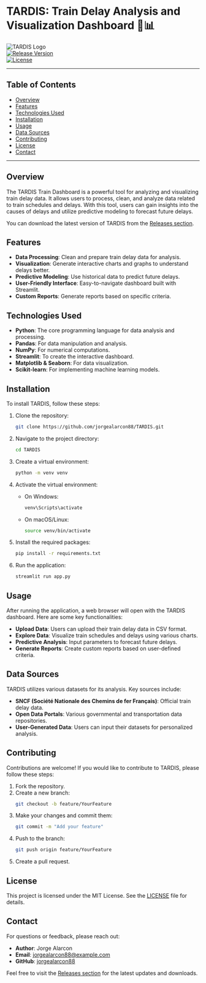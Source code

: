 # TARDIS: Train Delay Analysis and Visualization Dashboard 🚆📊

![TARDIS Logo](https://img.shields.io/badge/TARDIS-Train%20Dashboard-blue.svg)  
[![Release Version](https://img.shields.io/github/v/release/jorgealarcon88/TARDIS)](https://github.com/jorgealarcon88/TARDIS/releases)  
[![License](https://img.shields.io/badge/license-MIT-green.svg)](https://opensource.org/licenses/MIT)  

---

## Table of Contents

- [Overview](#overview)
- [Features](#features)
- [Technologies Used](#technologies-used)
- [Installation](#installation)
- [Usage](#usage)
- [Data Sources](#data-sources)
- [Contributing](#contributing)
- [License](#license)
- [Contact](#contact)

---

## Overview

The TARDIS Train Dashboard is a powerful tool for analyzing and visualizing train delay data. It allows users to process, clean, and analyze data related to train schedules and delays. With this tool, users can gain insights into the causes of delays and utilize predictive modeling to forecast future delays.

You can download the latest version of TARDIS from the [Releases section](https://github.com/jorgealarcon88/TARDIS/releases). 

## Features

- **Data Processing**: Clean and prepare train delay data for analysis.
- **Visualization**: Generate interactive charts and graphs to understand delays better.
- **Predictive Modeling**: Use historical data to predict future delays.
- **User-Friendly Interface**: Easy-to-navigate dashboard built with Streamlit.
- **Custom Reports**: Generate reports based on specific criteria.

## Technologies Used

- **Python**: The core programming language for data analysis and processing.
- **Pandas**: For data manipulation and analysis.
- **NumPy**: For numerical computations.
- **Streamlit**: To create the interactive dashboard.
- **Matplotlib & Seaborn**: For data visualization.
- **Scikit-learn**: For implementing machine learning models.

## Installation

To install TARDIS, follow these steps:

1. Clone the repository:
   ```bash
   git clone https://github.com/jorgealarcon88/TARDIS.git
   ```

2. Navigate to the project directory:
   ```bash
   cd TARDIS
   ```

3. Create a virtual environment:
   ```bash
   python -m venv venv
   ```

4. Activate the virtual environment:
   - On Windows:
     ```bash
     venv\Scripts\activate
     ```
   - On macOS/Linux:
     ```bash
     source venv/bin/activate
     ```

5. Install the required packages:
   ```bash
   pip install -r requirements.txt
   ```

6. Run the application:
   ```bash
   streamlit run app.py
   ```

## Usage

After running the application, a web browser will open with the TARDIS dashboard. Here are some key functionalities:

- **Upload Data**: Users can upload their train delay data in CSV format.
- **Explore Data**: Visualize train schedules and delays using various charts.
- **Predictive Analysis**: Input parameters to forecast future delays.
- **Generate Reports**: Create custom reports based on user-defined criteria.

## Data Sources

TARDIS utilizes various datasets for its analysis. Key sources include:

- **SNCF (Société Nationale des Chemins de fer Français)**: Official train delay data.
- **Open Data Portals**: Various governmental and transportation data repositories.
- **User-Generated Data**: Users can input their datasets for personalized analysis.

## Contributing

Contributions are welcome! If you would like to contribute to TARDIS, please follow these steps:

1. Fork the repository.
2. Create a new branch:
   ```bash
   git checkout -b feature/YourFeature
   ```
3. Make your changes and commit them:
   ```bash
   git commit -m "Add your feature"
   ```
4. Push to the branch:
   ```bash
   git push origin feature/YourFeature
   ```
5. Create a pull request.

## License

This project is licensed under the MIT License. See the [LICENSE](LICENSE) file for details.

## Contact

For questions or feedback, please reach out:

- **Author**: Jorge Alarcon
- **Email**: jorgealarcon88@example.com
- **GitHub**: [jorgealarcon88](https://github.com/jorgealarcon88)

Feel free to visit the [Releases section](https://github.com/jorgealarcon88/TARDIS/releases) for the latest updates and downloads.